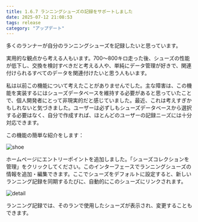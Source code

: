 ```yaml
---
title: 1.6.7 ランニングシューズの記録をサポートしました
date: 2025-07-12 21:08:53
tags: release
category: "アップデート"
---
```

多くのランナーが自分のランニングシューズを記録したいと思っています。

実用的な観点から考える人もいます。700〜800キロ走った後、シューズの性能が低下し、交換を検討すべきだと考える人や、単純にデータ管理が好きで、関連付けられるすべてのデータを関連付けたいと思う人もいます。

私は以前この機能について考えたことがありませんでした。主な障害は、この機能を実装するにはシューズデータベースを維持する必要があると思っていたことで、個人開発者にとって非現実的だと感じていました。最近、これは考えすぎかもしれないと気づきました。ユーザーは必ずしもシューズデータベースから選択する必要はなく、自分で作成すれば、ほとんどのユーザーの記録ニーズには十分対応できます。

この機能の簡単な紹介をします：

![shoe](/blog/ja/images/shoelist.png)

ホームページにエントリーポイントを追加しました。「シューズコレクションを管理」をクリックしてください。このインターフェースでランニングシューズの情報を追加・編集できます。ここでシューズをデフォルトに設定すると、新しいランニング記録を同期するたびに、自動的にこのシューズにリンクされます。

![detail](/blog/ja/images/detail.png)

ランニング記録では、そのランで使用したシューズが表示され、変更することもできます。